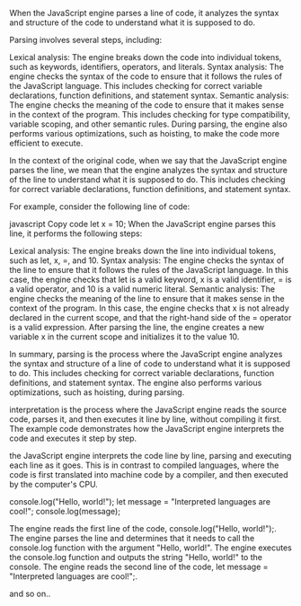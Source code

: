 When the JavaScript engine parses a line of code, it analyzes the syntax and structure of the code to understand what it is supposed to do.

Parsing involves several steps, including:

Lexical analysis: The engine breaks down the code into individual tokens, such as keywords, identifiers, operators, and literals.
Syntax analysis: The engine checks the syntax of the code to ensure that it follows the rules of the JavaScript language. This includes checking for correct variable declarations, function definitions, and statement syntax.
Semantic analysis: The engine checks the meaning of the code to ensure that it makes sense in the context of the program. This includes checking for type compatibility, variable scoping, and other semantic rules.
During parsing, the engine also performs various optimizations, such as hoisting, to make the code more efficient to execute.

In the context of the original code, when we say that the JavaScript engine parses the line, we mean that the engine analyzes the syntax and structure of the line to understand what it is supposed to do. This includes checking for correct variable declarations, function definitions, and statement syntax.

For example, consider the following line of code:

javascript
Copy code
let x = 10;
When the JavaScript engine parses this line, it performs the following steps:

Lexical analysis: The engine breaks down the line into individual tokens, such as let, x, =, and 10.
Syntax analysis: The engine checks the syntax of the line to ensure that it follows the rules of the JavaScript language. In this case, the engine checks that let is a valid keyword, x is a valid identifier, = is a valid operator, and 10 is a valid numeric literal.
Semantic analysis: The engine checks the meaning of the line to ensure that it makes sense in the context of the program. In this case, the engine checks that x is not already declared in the current scope, and that the right-hand side of the = operator is a valid expression.
After parsing the line, the engine creates a new variable x in the current scope and initializes it to the value 10.

In summary, parsing is the process where the JavaScript engine analyzes the syntax and structure of a line of code to understand what it is supposed to do. This includes checking for correct variable declarations, function definitions, and statement syntax. The engine also performs various optimizations, such as hoisting, during parsing.

interpretation is the process where the JavaScript engine reads the source code, parses it, and then executes it line by line, without compiling it first. The example code demonstrates how the JavaScript engine interprets the code and executes it step by step.

the JavaScript engine interprets the code line by line, parsing and executing each line as it goes. This is in contrast to compiled languages, where the code is first translated into machine code by a compiler, and then executed by the computer's CPU.

console.log("Hello, world!");
let message = "Interpreted languages are cool!";
console.log(message);

The engine reads the first line of the code, console.log("Hello, world!");.
The engine parses the line and determines that it needs to call the console.log function with the argument "Hello, world!".
The engine executes the console.log function and outputs the string "Hello, world!" to the console.
The engine reads the second line of the code, let message = "Interpreted languages are cool!";.

and so on..

